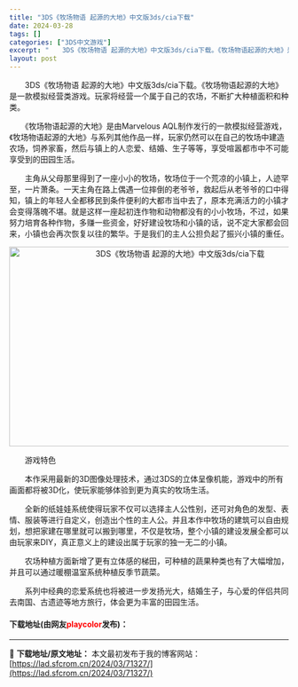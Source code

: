 ```yaml
---
title: "3DS《牧场物语 起源的大地》中文版3ds/cia下载"
date: 2024-03-28
tags: []
categories: ["3DS中文游戏"]
excerpt: "　　3DS《牧场物语 起源的大地》中文版3ds/cia下载。《牧场物语起源的大地》是一款模拟经营类游戏。玩家将经营一个属于自己的农场，不断扩大种植面积和种类。 　　《牧场物语起源的大地》是由Marvelous AQL制作发行的一款模拟经营游戏，《牧场物语起源的大地》与系列其他作品一样，玩家仍然可以在&hellip;"
layout: post
---
```


 <p>　　3DS《牧场物语 起源的大地》中文版3ds/cia下载。《牧场物语起源的大地》是一款模拟经营类游戏。玩家将经营一个属于自己的农场，不断扩大种植面积和种类。</p> <p>　　《牧场物语起源的大地》是由Marvelous AQL制作发行的一款模拟经营游戏，《牧场物语起源的大地》与系列其他作品一样，玩家仍然可以在自己的牧场中建造农场，饲养家畜，然后与镇上的人恋爱、结婚、生子等等，享受喧嚣都市中不可能享受到的田园生活。</p> <p>　　主角从父母那里得到了一座小小的牧场，牧场位于一个荒凉的小镇上，人迹罕至，一片萧条。一天主角在路上偶遇一位摔倒的老爷爷，救起后从老爷爷的口中得知，镇上的年轻人全都移民到条件便利的大都市当中去了，原本充满活力的小镇才会变得落魄不堪。就是这样一座起初连作物和动物都没有的小小牧场，不过，如果努力培育各种作物，多赚一些资金，好好建设牧场和小镇的话，说不定大家都会回来，小镇也会再次恢复以往的繁华。于是我们的主人公担负起了振兴小镇的重任。</p> <p align="center"><img src="https://lad.sfcrom.cn/wp-content/uploads/2024/03/20240328_6605477a25d12.jpg" style="width: 600px; height: 360px;" alt="3DS《牧场物语 起源的大地》中文版3ds/cia下载" /></p> <p>　　游戏特色</p> <p>　　本作采用最新的3D图像处理技术，通过3DS的立体呈像机能，游戏中的所有画面都将被3D化，使玩家能够体验到更为真实的牧场生活。</p> <p>　　全新的纸娃娃系统使得玩家不仅可以选择主人公性别，还可对角色的发型、表情、服装等进行自定义，创造出个性的主人公。并且本作中牧场的建筑可以自由规划，想把家建在哪里就可以搬到哪里，不仅是牧场，整个小镇的建设发展全都可以由玩家来DIY，真正意义上的建设出属于玩家的独一无二的小镇。</p> <p>　　农场种植方面新增了更有立体感的梯田，可种植的蔬果种类也有了大幅增加，并且可以通过暖棚温室系统种植反季节蔬菜。</p> <p>　　系列中经典的恋爱系统也将被进一步发扬光大，结婚生子，与心爱的伴侣共同去南国、古遗迹等地方旅行，体会更为丰富的田园生活。</p> <p><h4>下载地址(由网友<font color="red">playcolor</font>发布)：</h4></p> 

---
📖 **下载地址/原文地址：** 本文最初发布于我的博客网站：[https://lad.sfcrom.cn/2024/03/71327/](https://lad.sfcrom.cn/2024/03/71327/)
